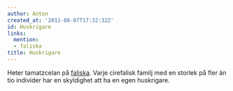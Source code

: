```yaml
---
author: Anton
created_at: '2011-08-07T17:32:32Z'
id: Huskrigare
links:
  mention:
  - faliska
title: Huskrigare
---
```


Heter tamatzcelan på [faliska]. Varje cirefalisk familj med en storlek på fler än tio individer har
en skyldighet att ha en egen huskrigare.

  [faliska]: faliska
